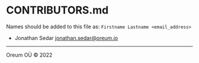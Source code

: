 # CONTRIBUTORS.md

Names should be added to this file as: `Firstname Lastname <email_address>`

+ Jonathan Sedar <jonathan.sedar@oreum.io>

---
Oreum OÜ &copy; 2022

